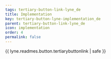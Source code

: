 ```yaml
---
tags: tertiary-button-link-lyne_de
title: Implementation
key: tertiary-button-lyne-implementation_de
parent: tertiary-button-link-lyne_de
icon: implementation
order: 4
permalink: false  
---
```

{{ lyne.readmes.button.tertiarybuttonlink | safe }}


